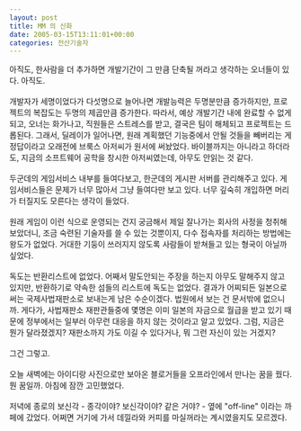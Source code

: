 ```yaml
---
layout: post
title: MM 의 신화
date: 2005-03-15T13:11:01+00:00
categories: 전산기술자
---
```

아직도, 한사람을 더 추가하면 개발기간이 그 만큼 단축될 꺼라고 생각하는 오너들이 있다. 아직도.<br /><br />개발자가 세명이었다가 다섯명으로 늘어나면 개발능력은 두명분만큼 증가하지만, 프로젝트의 복잡도는 두명의 제곱만큼 증가한다. 따라서, 예상 개발기간 내에 완료할 수 없게 되고, 오너는 화가나고, 직원들은 스트레스를 받고, 결국은 팀이 해체되고 프로젝트는 드롭된다. 그래서, 딜레이가 일어나면, 원래 계획했던 기능중에서 안될 것들을 빼버리는 게 정답이라고 오래전에 브룩스 아저씨가 원서에 써놨었다. 바이블까지는 아니라고 하더라도, 지금의 소프트웨어 공학을 창시한 아저씨였는데, 아무도 안읽는 것 같다.<br /><br />두군데의 게임서비스 내부를 들여다보고, 한군데의 게시판 서버를 관리해주고 있다. 게임서비스들은 문제가 너무 많아서 그냥 들여다만 보고 있다. 너무 깊숙히 개입하면 머리가 터질지도 모른다는 생각이 들었다.<br /><br />원래 게임이 이런 식으로 운영되는 건지 궁금해서 제일 잘나가는 회사의 사정을 청취해보았더니, 조금 숙련된 기술자를 쓸 수 있는 것뿐이지, 다수 접속자를 처리하는 방법에는 왕도가 없었다. 거대한 기둥이 쓰러지지 않도록 사람들이 받쳐들고 있는 형국이 아닐까 싶었다.<br /><br />독도는 반환리스트에 없었다. 어째서 말도안되는 주장을 하는지 아무도 말해주지 않고 있지만, 반환하기로 약속한 섬들의 리스트에 독도는 없었다. 결과가 어찌되든 일본으로써는 국제사법재판소로 보내는게 남은 수순이겠다. 법원에서 보는 건 문서밖에 없으니까. 게다가, 사법재판소 재판관들중에 몇명은 이미 일본의 자금으로 월급을 받고 있기 때문에 정부에서는 일부러 아무런 대응을 하지 않는 것이라고 알고 있었다. 그럼, 지금은 뭔가 달라졌겠지? 재판소까지 가도 이길 수 있다거나, 뭐 그런 자신이 있는 거겠지? <br /><br />그건 그렇고.<br /><br />오늘 새벽에는 아이디랑 사진으로만 보아온 블로거들을 오프라인에서 만나는 꿈을 꿨다. 뭔 꿈일까. 아침에 잠깐 고민했었다.<br /><br />저녁에 종로의 보신각 - 종각이야? 보신각이야? 같은 거야? - 옆에 "off-line" 이라는 까페에 갔었다. 어쩌면 거기에 가서 데낄라와 커피를 마실꺼라는 계시였을지도 모르겠다.
